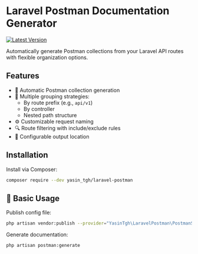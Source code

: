 # Laravel Postman Documentation Generator

[![Latest Version](https://img.shields.io/packagist/v/yasin_tgh/laravel-postman.svg?style=flat-square)](https://packagist.org/packages/yasin_tgh/laravel-postman)

Automatically generate Postman collections from your Laravel API routes with flexible organization options.

## Features

- 🚀 Automatic Postman collection generation
- 🔧 Multiple grouping strategies:
  - By route prefix (e.g., `api/v1`)
  - By controller
  - Nested path structure
- ⚙️ Customizable request naming
- 🔍 Route filtering with include/exclude rules
- 📁 Configurable output location

## Installation

Install via Composer:

```bash
composer require --dev yasin_tgh/laravel-postman
```

## 🚀 Basic Usage

Publish config file:
```bash
php artisan vendor:publish --provider="YasinTgh\LaravelPostman\PostmanServiceProvider" --tag="postman-config"
```

Generate documentation:

```bash
php artisan postman:generate
```
‍‍‍‍
